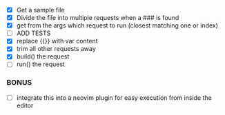 - [x] Get a sample file
- [x] Divide the file into multiple requests when a ### is found
- [x] get from the args which request to run (closest matching one or index)
- [ ] ADD TESTS
- [x] replace {{}} with var content
- [x] trim all other requests away
- [x] build() the request
- [ ] run() the request

### BONUS

- [ ] integrate this into a neovim plugin for easy execution from inside the editor
